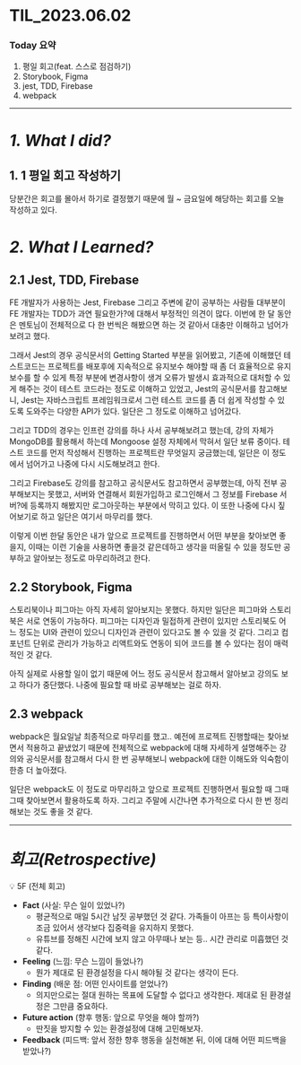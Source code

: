 # TIL_2023.06.02

### Today 요약

1. 평일 회고(feat. 스스로 점검하기)
2. Storybook, Figma
3. jest, TDD, Firebase
4. webpack

---

# **_1. What I did?_**

## 1. 1 평일 회고 작성하기

당분간은 회고를 몰아서 하기로 결정했기 때문에 월 ~ 금요일에 해당하는 회고를 오늘 작성하고 있다.

# _2. What I Learned?_

## 2.1 Jest, TDD, Firebase

FE 개발자가 사용하는 Jest, Firebase 그리고 주변에 같이 공부하는 사람들 대부분이 FE 개발자는 TDD가 과연 필요한가?에 대해서 부정적인 의견이 많다. 이번에 한 달 동안은 멘토님이 전체적으로 다 한 번씩은 해봤으면 하는 것 같아서 대충만 이해하고 넘어가보려고 했다.

그래서 Jest의 경우 공식문서의 Getting Started 부분을 읽어봤고, 기존에 이해했던 테스트코드는 프로젝트를 배포후에 지속적으로 유지보수 해야할 때 좀 더 효율적으로 유지보수를 할 수 있게 특정 부분에 변경사항이 생겨 오류가 발생시 효과적으로 대처할 수 있게 해주는 것이 테스트 코드라는 정도로 이해하고 있었고, Jest의 공식문서를 참고해보니, Jest는 자바스크립트 프레임워크로서 그런 테스트 코드를 좀 더 쉽게 작성할 수 있도록 도와주는 다양한 API가 있다. 일단은 그 정도로 이해하고 넘어갔다.

그리고 TDD의 경우는 인프런 강의를 하나 사서 공부해보려고 했는데, 강의 자체가 MongoDB를 활용해서 하는데 Mongoose 설정 자체에서 막혀서 일단 보류 중이다. 테스트 코드를 먼저 작성해서 진행하는 프로젝트란 무엇일지 궁금했는데, 일단은 이 정도에서 넘어가고 나중에 다시 시도해보려고 한다.

그리고 Firebase도 강의를 참고하고 공식문서도 참고하면서 공부했는데, 아직 전부 공부해보지는 못했고, 서버와 연결해서 회원가입하고 로그인해서 그 정보를 Firebase 서버?에 등록까지 해봤지만 로그아웃하는 부분에서 막히고 있다. 이 또한 나중에 다시 짚어보기로 하고 일단은 여기서 마무리를 했다.

이렇게 이번 한달 동안은 내가 앞으로 프로젝트를 진행하면서 어떤 부분을 찾아보면 좋을지, 이때는 이런 기술을 사용하면 좋을것 같은데하고 생각을 떠올릴 수 있을 정도만 공부하고 알아보는 정도로 마무리하려고 한다.

## 2.2 Storybook, Figma

스토리북이나 피그마는 아직 자세히 알아보지는 못했다. 하지만 일단은 피그마와 스토리북은 서로 연동이 가능하다. 피그마는 디자인과 밀접하게 관련이 있지만 스토리북도 어느 정도는 UI와 관련이 있으니 디자인과 관련이 있다고도 볼 수 있을 것 같다. 그리고 컴포넌트 단위로 관리가 가능하고 리액트와도 연동이 되어 코드를 볼 수 있다는 점이 매력적인 것 같다.

아직 실제로 사용할 일이 없기 때문에 어느 정도 공식문서 참고해서 알아보고 강의도 보고 하다가 중단했다. 나중에 필요할 때 바로 공부해보는 걸로 하자.

## 2.3 webpack

webpack은 월요일날 최종적으로 마무리를 했고.. 예전에 프로젝트 진행할때는 찾아보면서 적용하고 끝냈었기 때문에 전체적으로 webpack에 대해 자세하게 설명해주는 강의와 공식문서를 참고해서 다시 한 번 공부해보니 webpack에 대한 이해도와 익숙함이 한층 더 높아졌다.

일단은 webpack도 이 정도로 마무리하고 앞으로 프로젝트 진행하면서 필요할 때 그때 그때 찾아보면서 활용하도록 하자. 그리고 주말에 시간나면 추가적으로 다시 한 번 정리해보는 것도 좋을 것 같다.

---

# _회고(Retrospective)_

💡 5F (전체 회고)

>

- **Fact** (사실: 무슨 일이 있었나?)
  - 평균적으로 매일 5시간 남짓 공부했던 것 같다. 가족들이 아프는 등 특이사항이 조금 있어서 생각보다 집중력을 유지하지 못했다.
  - 유튜브를 정해진 시간에 보지 않고 아무때나 보는 등.. 시간 관리로 미흡했던 것 같다.
- **Feeling** (느낌: 무슨 느낌이 들었나?)
  - 뭔가 제대로 된 환경설정을 다시 해야될 것 같다는 생각이 든다.
- **Finding** (배운 점: 어떤 인사이트를 얻었나?)
  - 의지만으로는 절대 원하는 목표에 도달할 수 없다고 생각한다. 제대로 된 환경설정은 그만큼 중요하다.
- **Future action** (향후 행동: 앞으로 무엇을 해야 할까?)
  - 딴짓을 방지할 수 있는 환경설정에 대해 고민해보자.
- **Feedback** (피드백: 앞서 정한 향후 행동을 실천해본 뒤, 이에 대해 어떤 피드백을 받았나?)
